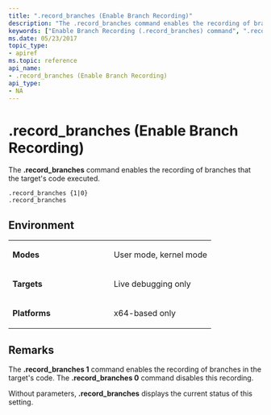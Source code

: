 ```yaml
---
title: ".record_branches (Enable Branch Recording)"
description: "The .record_branches command enables the recording of branches that the target's code executed."
keywords: ["Enable Branch Recording (.record_branches) command", ".record_branches (Enable Branch Recording) Windows Debugging"]
ms.date: 05/23/2017
topic_type:
- apiref
ms.topic: reference
api_name:
- .record_branches (Enable Branch Recording)
api_type:
- NA
---
```


# .record\_branches (Enable Branch Recording)

The **.record\_branches** command enables the recording of branches that the target's code executed.

```dbgcmd
.record_branches {1|0} 
.record_branches
```

## Environment

<table>
<colgroup>
<col width="50%" />
<col width="50%" />
</colgroup>
<tbody>
<tr class="odd">
<td align="left"><p><strong>Modes</strong></p></td>
<td align="left"><p>User mode, kernel mode</p></td>
</tr>
<tr class="even">
<td align="left"><p><strong>Targets</strong></p></td>
<td align="left"><p>Live debugging only</p></td>
</tr>
<tr class="odd">
<td align="left"><p><strong>Platforms</strong></p></td>
<td align="left"><p>x64-based only</p></td>
</tr>
</tbody>
</table>

## Remarks

The **.record\_branches 1** command enables the recording of branches in the target's code. The **.record\_branches 0** command disables this recording.

Without parameters, **.record\_branches** displays the current status of this setting.
